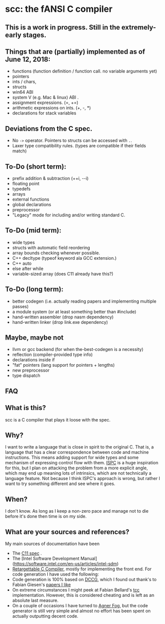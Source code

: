 scc: the fANSI C compiler
=========================


This is a work in progress. Still in the extremely-early stages.
----------------------------------------------------------------


Things that are (partially) implemented as of June 12, 2018:
------------------------------------------------------------

- functions (function definition / function call. no variable arguments yet)
- pointers
- ints / chars,
- structs
- win64 ABI
- system V (e.g. Mac & linux) ABI .
- assignment expressions. (=, +=)
- arithmetic expressions on ints. (+, -, *)
- declarations for stack variables

Deviations from the C spec.
---------------------------
- No `->` operator. Pointers to structs can be accessed with `.`.
- Laxer type compatibility rules. (types are compatible if their fields match)

To-Do (short term):
-------------------
- prefix addition & subtraction (++i, --i)
- floating point
- typedefs
- arrays
- external functions
- global declarations
- preprocessor
- "Legacy" mode for including and/or writing standard C.

To-Do (mid term):
------------------
- wide types
- structs with automatic field reordering
- array bounds checking whenever possible.
- C++ decltype (typeof keyword ala GCC extension.)
- C++ auto
- else after while
- variable-sized array (does C11 already have this?)

To-Do (long term):
------------------
- better codegen (i.e. actually reading papers and implementing multiple passes)
- a module system (or at least something better than #include)
- hand-written assembler (drop nasm dependency)
- hand-written linker (drop link.exe dependency)

Maybe, maybe not
----------------
- llvm or gcc backend (for when the-best-codegen is a necessity)
- reflection (compiler-provided type info)
- declarations inside if
- "fat" pointers (lang support for pointers + lengths)
- new preprocessor
- type dispatch

FAQ
---

What is this?
-------------

scc is a C compiler that plays it loose with the spec.


Why?
----

I want to write a language that is close in spirit to the original C. That is,
a language that has a clear correspondence between code and machine
instructions. This means adding support for wide types and some mechanism of
expressing control flow with them. [ISPC](https://ispc.github.io/) is a huge
inspiration for this, but I plan on attacking the problem from a more explicit
angle, which may end up meaning lots of intrinsics, which are not technically a
language feature. Not because I think ISPC's approach is wrong, but rather I
want to try something different and see where it goes.

When?
-----

I don't know. As long as I keep a non-zero pace and manage not to die before
it's done then time is on my side.


What are your sources and references?
-------------------------------------

My main sources of documentation have been

- The [C11 spec](https://port70.net/~nsz/c/c11/n1570.pdf) .
- The [Intel  Software Development Manual] (https://software.intel.com/en-us/articles/intel-sdm)
- [Retargettable C Compiler](https://www.pearson.com/us/higher-education/program/Hanson-Retargetable-C-Compiler-A-Design-and-Implementation/PGM166351.html), mostly for implementing the front end. For code generation I have used the following:
- Code generation is 100% based on [DCCG](https://www.cs.indiana.edu/~dyb/pubs/ddcg.pdf), which I found out thank's to Fabian Giesen's [papers I like](https://fgiesen.wordpress.com/2017/08/12/papers-i-like-part-1/)
- On extreme circumstances I might peek at Fabian  Bellard's [tcc](https://bellard.org/tcc/tcc-doc.html) implementation. However, this is considered cheating and is left as an absolute last measure.
- On a couple of occasions I have turned to [Agner Fog](http://www.agner.org/optimize/), but the code generator is still very simple and almost no effort has been spent on actually outputting decent code.

